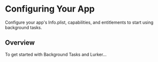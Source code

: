 # Configuring Your App

Configure your app's Info.plist, capabilities, and entitlements to start using background tasks.

## Overview

To get started with Background Tasks and Lurker...
